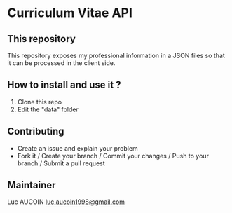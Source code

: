 # Curriculum Vitae API

## This repository

This repository exposes my professional information in a JSON files so that it can be processed in the client side.

## How to install and use it ?

1. Clone this repo
2. Edit the "data" folder

## Contributing

* Create an issue and explain your problem
* Fork it / Create your branch / Commit your changes / Push to your branch / Submit a pull request

## Maintainer

Luc AUCOIN <luc.aucoin1998@gmail.com>